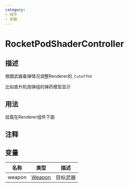 ```yaml
---
category: 
- 组件
- 武器
---
```

# RocketPodShaderController
## 描述

根据武器备弹情况调整Renderer的`_CutoffUV`

比如直升机炮弹组的弹药模型显示

## 用法

挂载在Renderer组件下面

## 注释

## 变量
| 名称 | 类型 | 描述 |
| ----------- | ----------- | ----------- |
| weapon | [Weapon](./Weapon.md) | 目标武器 |  
